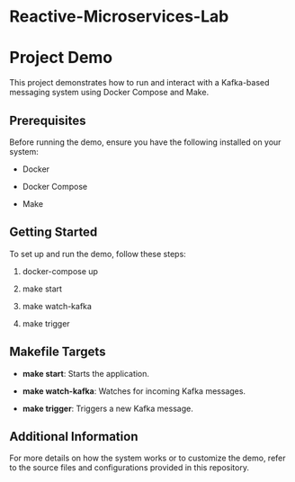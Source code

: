 # Reactive-Microservices-Lab

Project Demo
============

This project demonstrates how to run and interact with a Kafka-based messaging system using Docker Compose and Make.

Prerequisites
-------------

Before running the demo, ensure you have the following installed on your system:

*   Docker
    
*   Docker Compose
    
*   Make
    

Getting Started
---------------

To set up and run the demo, follow these steps:

1.  docker-compose up
    
2.  make start
    
3.  make watch-kafka
    
4.  make trigger
    

Makefile Targets
----------------

*   **make start**: Starts the application.
    
*   **make watch-kafka**: Watches for incoming Kafka messages.
    
*   **make trigger**: Triggers a new Kafka message.
    

Additional Information
----------------------

For more details on how the system works or to customize the demo, refer to the source files and configurations provided in this repository.
